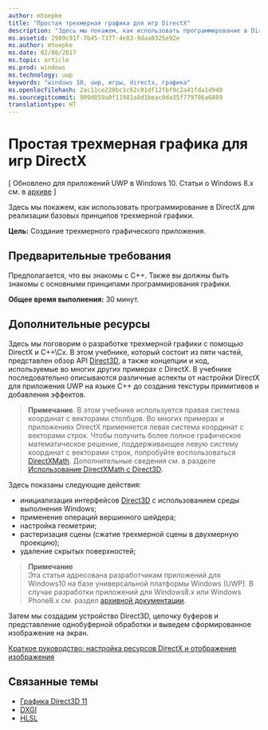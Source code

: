 ```yaml
---
author: mtoepke
title: "Простая трехмерная графика для игр DirectX"
description: "Здесь мы покажем, как использовать программирование в DirectX для реализации базовых принципов трехмерной графики."
ms.assetid: 2989c91f-7b45-7377-4e83-9daa0325e92e
ms.author: mtoepke
ms.date: 02/08/2017
ms.topic: article
ms.prod: windows
ms.technology: uwp
keywords: "windows 10, uwp, игры, directx, графика"
ms.openlocfilehash: 2ac11ce220bc1c62c81df12fbf9c2a41fda1d940
ms.sourcegitcommit: 909d859a0f11981a8d1beac0da35f779786a6889
translationtype: HT
---
```

# <a name="basic-3d-graphics-for-directx-games"></a>Простая трехмерная графика для игр DirectX


\[ Обновлено для приложений UWP в Windows 10. Статьи о Windows 8.x см. в [архиве](http://go.microsoft.com/fwlink/p/?linkid=619132) \]

Здесь мы покажем, как использовать программирование в DirectX для реализации базовых принципов трехмерной графики.

**Цель:** Создание трехмерного графического приложения.

## <a name="prerequisites"></a>Предварительные требования


Предполагается, что вы знакомы с C++. Также вы должны быть знакомы с основными принципами программирования графики.

**Общее время выполнения:** 30 минут.

## <a name="where-to-go-from-here"></a>Дополнительные ресурсы


Здесь мы поговорим о разработке трехмерной графики с помощью DirectX и C++\\Cx. В этом учебнике, который состоит из пяти частей, представлен обзор API [Direct3D](https://msdn.microsoft.com/library/windows/desktop/hh309466), а также концепции и код, используемые во многих других примерах с DirectX. В учебнике последовательно описываются различные аспекты от настройки DirectX для приложения UWP на языке C++ до создания текстуры примитивов и добавления эффектов.

> **Примечание**. В этом учебнике используется правая система координат с векторами столбцов. Во многих примерах и приложениях DirectX применяется левая система координат с векторами строк. Чтобы получить более полное графическое математическое решение, поддерживающее левую систему координат с векторами строк, попробуйте воспользоваться [DirectXMath](https://msdn.microsoft.com/library/windows/desktop/hh437833). Дополнительные сведения см. в разделе [Использование DirectXMath с Direct3D](https://msdn.microsoft.com/library/windows/desktop/ff729728#Use_DXMath_with_D3D).

 

Здесь показаны следующие действия:

-   инициализация интерфейсов [Direct3D](https://msdn.microsoft.com/library/windows/desktop/hh309466) с использованием среды выполнения Windows;
-   применение операций вершинного шейдера;
-   настройка геометрии;
-   растеризация сцены (сжатие трехмерной сцены в двухмерную проекцию);
-   удаление скрытых поверхностей;

> **Примечание**  
Эта статья адресована разработчикам приложений для Windows10 на базе универсальной платформы Windows (UWP). В случае разработки приложений для Windows8.x или Windows Phone8.x см. раздел [архивной документации](http://go.microsoft.com/fwlink/p/?linkid=619132).

 

Затем мы создадим устройство Direct3D, цепочку буферов и представление однобуферной обработки и выведем сформированное изображение на экран.

[Краткое руководство: настройка ресурсов DirectX и отображение изображения](setting-up-directx-resources.md)

## <a name="related-topics"></a>Связанные темы


* [Графика Direct3D 11](https://msdn.microsoft.com/library/windows/desktop/ff476080)
* [DXGI](https://msdn.microsoft.com/library/windows/desktop/hh404534)
* [HLSL](https://msdn.microsoft.com/library/windows/desktop/bb509561)

 

 




